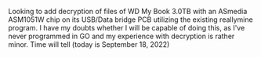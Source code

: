 Looking to add decryption of files of WD My Book 3.0TB with an ASmedia ASM1051W chip on its USB/Data bridge PCB utilizing the existing reallymine program.  I have my doubts whether I will be capable of doing this, as I've never programmed in GO and my experience with decryption is rather minor. Time will tell (today is September 18, 2022)
